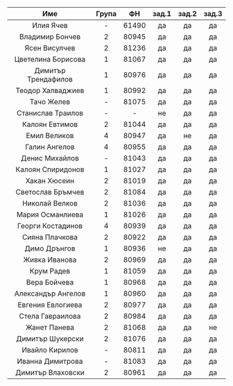 |         Име         | Група |   ФН  | зад.1 | зад.2 | зад.3 |
|:-------------------:|:-----:|:-----:|:-----:|:-----:|:-----:|
|      Илия Ячев      |   -   | 61490 |   да  |   да  |   да  |
|   Владимир Бончев   |   2   | 80945 |   да  |   да  |   да  |
|    Ясен Висулчев    |   2   | 81236 |   да  |   да  |   да  |
|  Цветелина Борисова |   1   | 81067 |   да  |   да  |   да  |
| Димитър Трендафилов |   1   | 80976 |   да  |   да  |   да  |
|  Теодор Халваджиев  |   1   | 80992 |   да  |   да  |   да  |
|      Тачо Желев     |   -   | 81075 |   да  |   да  |   да  |
|  Станислав Траилов  |   -   |   -   |   не  |   да  |   да  |
|    Калоян Евтимов   |   2   | 81044 |   да  |   да  |   да  |
|     Емил Великов    |   4   | 80947 |   да  |   не  |   да  |
|    Галин Ангелов    |   4   | 80955 |   да  |   да  |   да  |
|    Денис Михайлов   |   -   | 81043 |   да  |   да  |   да  |
|  Калоян Спиридонов  |   1   | 81027 |   да  |   да  |   да  |
|     Хакан Хюсеин    |   2   | 81019 |   да  |   да  |   да  |
|  Светослав Бръмчев  |   2   | 81084 |   да  |   да  |   да  |
|    Николай Велков   |   2   | 81036 |   да  |   да  |   да  |
|   Мария Османлиева  |   1   | 81026 |   да  |   да  |   да  |
|  Георги Костадинов  |   4   | 80939 |   да  |   да  |   да  |
|    Сияна Плачкова   |   2   | 80922 |   да  |   да  |   да  |
|     Димо Дрънгов    |   1   | 80936 |   не  |   да  |   да  |
|    Живка Иванова    |   2   | 80969 |   да  |   да  |   да  |
|      Крум Радев     |   1   | 81059 |   да  |   да  |   да  |
|     Вера Бойчева    |   1   | 80968 |   да  |   да  |   да  |
|  Александър Ангелов |   1   | 80960 |   да  |   да  |   да  |
|  Евгения Евлогиева  |   2   | 80977 |   да  |   да  |   да  |
|   Стела Гавраилова  |   2   | 80984 |   да  |   да  |   да  |
|     Жанет Панева    |   2   | 81068 |   да  |   да  |   не  |
|   Димитър Шукерски  |   2   | 81076 |   да  |   да  |   да  |
|    Ивайло Кирилов   |   -   | 80811 |   да  |   да  |   да  |
|   Иванна Димитрова  |   -   | 81083 |   да  |   да  |   да  |
|  Димитър Влаховски  |   2   | 80961 |   да  |   да  |   да  |
